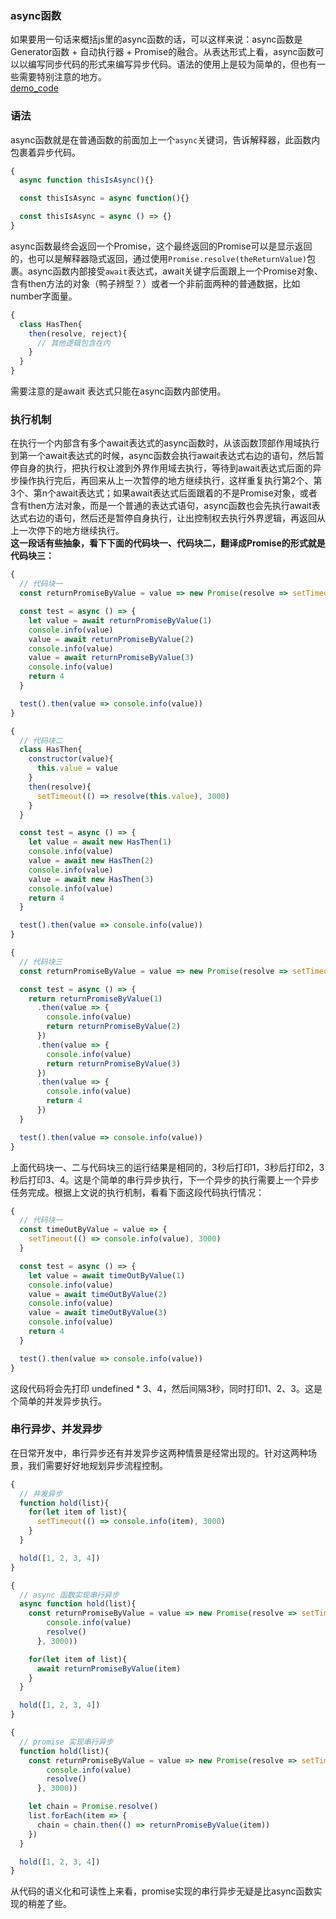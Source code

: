 ### async函数
如果要用一句话来概括js里的async函数的话，可以这样来说：async函数是 Generator函数 + 自动执行器 + Promise的融合。从表达形式上看，async函数可以以编写同步代码的形式来编写异步代码。语法的使用上是较为简单的，但也有一些需要特别注意的地方。  
[demo_code](../demo_code/async.js)
### 语法
async函数就是在普通函数的前面加上一个`async`关键词，告诉解释器，此函数内包裹着异步代码。
```javascript
{
  async function thisIsAsync(){}

  const thisIsAsync = async function(){}

  const thisIsAsync = async () => {}
}
```
async函数最终会返回一个Promise，这个最终返回的Promise可以是显示返回的，也可以是解释器隐式返回，通过使用`Promise.resolve(theReturnValue)`包裹。async函数内部接受`await`表达式，await关键字后面跟上一个Promise对象、含有then方法的对象（鸭子辨型？）或者一个非前面两种的普通数据，比如number字面量。
```javascript
{
  class HasThen{
    then(resolve, reject){
      // 其他逻辑包含在内
    }
  }
}
```
需要注意的是await 表达式只能在async函数内部使用。
### 执行机制
在执行一个内部含有多个await表达式的async函数时，从该函数顶部作用域执行到第一个await表达式的时候，async函数会执行await表达式右边的语句，然后暂停自身的执行，把执行权让渡到外界作用域去执行，等待到await表达式后面的异步操作执行完后，再回来从上一次暂停的地方继续执行，这样重复执行第2个、第3个、第n个await表达式；如果await表达式后面跟着的不是Promise对象，或者含有then方法对象，而是一个普通的表达式语句，async函数也会先执行await表达式右边的语句，然后还是暂停自身执行，让出控制权去执行外界逻辑，再返回从上一次停下的地方继续执行。  
**这一段话有些抽象，看下下面的代码块一、代码块二，翻译成Promise的形式就是代码块三：**
```javascript
{
  // 代码块一
  const returnPromiseByValue = value => new Promise(resolve => setTimeout(() => resolve(value), 3000))

  const test = async () => {
    let value = await returnPromiseByValue(1)
    console.info(value)
    value = await returnPromiseByValue(2)
    console.info(value)
    value = await returnPromiseByValue(3)
    console.info(value)
    return 4
  }

  test().then(value => console.info(value))
}
```
```javascript
{
  // 代码块二
  class HasThen{
    constructor(value){
      this.value = value
    }
    then(resolve){
      setTimeout(() => resolve(this.value), 3000)
    }
  }

  const test = async () => {
    let value = await new HasThen(1)
    console.info(value)
    value = await new HasThen(2)
    console.info(value)
    value = await new HasThen(3)
    console.info(value)
    return 4
  }

  test().then(value => console.info(value))
}
```
```javascript
{
  // 代码块三
  const returnPromiseByValue = value => new Promise(resolve => setTimeout(() => resolve(value), 3000))

  const test = async () => {
    return returnPromiseByValue(1)
      .then(value => {
        console.info(value)
        return returnPromiseByValue(2)
      })
      .then(value => {
        console.info(value)
        return returnPromiseByValue(3)
      })
      .then(value => {
        console.info(value)
        return 4
      })
  }

  test().then(value => console.info(value))
}
```
上面代码块一、二与代码块三的运行结果是相同的，3秒后打印1，3秒后打印2，3秒后打印3、4。这是个简单的串行异步执行，下一个异步的执行需要上一个异步任务完成。根据上文说的执行机制，看看下面这段代码执行情况：
```javascript
{
  // 代码块一
  const timeOutByValue = value => {
    setTimeout(() => console.info(value), 3000)
  }

  const test = async () => {
    let value = await timeOutByValue(1)
    console.info(value)
    value = await timeOutByValue(2)
    console.info(value)
    value = await timeOutByValue(3)
    console.info(value)
    return 4
  }

  test().then(value => console.info(value))
}
```
这段代码将会先打印 undefined * 3、4，然后间隔3秒，同时打印1、2、3。这是个简单的并发异步执行。
### 串行异步、并发异步
在日常开发中，串行异步还有并发异步这两种情景是经常出现的。针对这两种场景，我们需要好好地规划异步流程控制。
```javascript
{
  // 并发异步
  function hold(list){
    for(let item of list){
      setTimeout(() => console.info(item), 3000)
    }
  }

  hold([1, 2, 3, 4])
}
```
```javascript
{
  // async 函数实现串行异步
  async function hold(list){
    const returnPromiseByValue = value => new Promise(resolve => setTimeout(() => {
        console.info(value)
        resolve()
      }, 3000))

    for(let item of list){
      await returnPromiseByValue(item)
    }
  }

  hold([1, 2, 3, 4])
}
```
```javascript
{
  // promise 实现串行异步
  function hold(list){
    const returnPromiseByValue = value => new Promise(resolve => setTimeout(() => {
        console.info(value)
        resolve()
      }, 3000))

    let chain = Promise.resolve()
    list.forEach(item => {
      chain = chain.then(() => returnPromiseByValue(item))
    })
  }

  hold([1, 2, 3, 4])
}
```
从代码的语义化和可读性上来看，promise实现的串行异步无疑是比async函数实现的稍差了些。